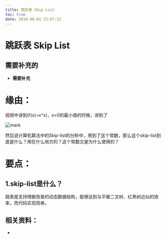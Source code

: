 ```yaml
---
title: 跳跃表 Skip List
toc: true
date: 2018-08-01 23:07:11
---
```

# 跳跃表 Skip List


## 需要补充的

- **需要补充**




# 缘由：

视频中讲到\(f(x)=x^x\)，x>0的最小值的时候，讲到了

![mark](http://images.iterate.site/blog/image/180728/f8j4cGaBEi.png?imageslim)

然后说计算机算法中的Skip-list的分析中，用到了这个常数，那么这个skip-list到底是什么？用在什么地方的？这个常数又是为什么使用的？


# 要点：




## 1.skip-list是什么？




跳表是支持增删改查的动态数据结构，能够达到与平衡二叉树、红黑树近似的效率，而代码实现简单。








## 相关资料：

-
